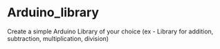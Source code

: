 # Arduino_library
Create a simple Arduino Library of your choice (ex - Library for addition, subtraction, multiplication, division)

